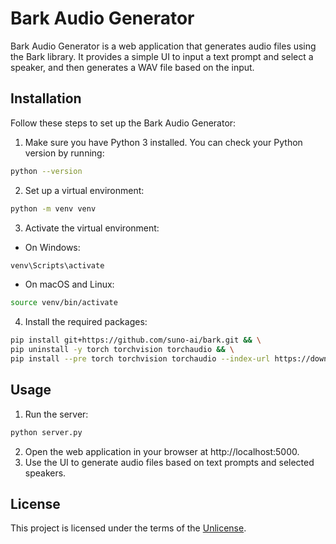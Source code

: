 # Bark Audio Generator

Bark Audio Generator is a web application that generates audio files using the Bark library. It provides a simple UI to input a text prompt and select a speaker, and then generates a WAV file based on the input.

## Installation

Follow these steps to set up the Bark Audio Generator:

1. Make sure you have Python 3 installed. You can check your Python version by running:

```bash
python --version
```

2. Set up a virtual environment:

```bash
python -m venv venv
```

3. Activate the virtual environment:

* On Windows:

```bash
venv\Scripts\activate
```

* On macOS and Linux:

```bash
source venv/bin/activate
```

4. Install the required packages:

```bash
pip install git+https://github.com/suno-ai/bark.git && \
pip uninstall -y torch torchvision torchaudio && \
pip install --pre torch torchvision torchaudio --index-url https://download.pytorch.org/whl/nightly/cu118
```

## Usage

1. Run the server:

```bash
python server.py
```

2. Open the web application in your browser at http://localhost:5000.
3. Use the UI to generate audio files based on text prompts and selected speakers.

## License

This project is licensed under the terms of the [Unlicense](https://unlicense.org/).
